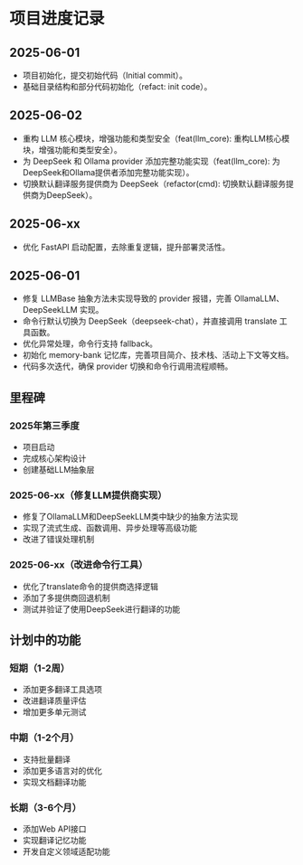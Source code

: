 # 项目进度记录

## 2025-06-01

- 项目初始化，提交初始代码（Initial commit）。
- 基础目录结构和部分代码初始化（refact: init code）。

## 2025-06-02

- 重构 LLM 核心模块，增强功能和类型安全（feat(llm_core): 重构LLM核心模块，增强功能和类型安全）。
- 为 DeepSeek 和 Ollama provider 添加完整功能实现（feat(llm_core): 为DeepSeek和Ollama提供者添加完整功能实现）。
- 切换默认翻译服务提供商为 DeepSeek（refactor(cmd): 切换默认翻译服务提供商为DeepSeek）。

## 2025-06-xx

- 优化 FastAPI 启动配置，去除重复逻辑，提升部署灵活性。

## 2025-06-01

- 修复 LLMBase 抽象方法未实现导致的 provider 报错，完善 OllamaLLM、DeepSeekLLM 实现。
- 命令行默认切换为 DeepSeek（deepseek-chat），并直接调用 translate 工具函数。
- 优化异常处理，命令行支持 fallback。
- 初始化 memory-bank 记忆库，完善项目简介、技术栈、活动上下文等文档。
- 代码多次迭代，确保 provider 切换和命令行调用流程顺畅。

## 里程碑

### 2025年第三季度

- 项目启动
- 完成核心架构设计
- 创建基础LLM抽象层

### 2025-06-xx（修复LLM提供商实现）

- 修复了OllamaLLM和DeepSeekLLM类中缺少的抽象方法实现
- 实现了流式生成、函数调用、异步处理等高级功能
- 改进了错误处理机制

### 2025-06-xx（改进命令行工具）

- 优化了translate命令的提供商选择逻辑
- 添加了多提供商回退机制
- 测试并验证了使用DeepSeek进行翻译的功能

## 计划中的功能

### 短期（1-2周）

- 添加更多翻译工具选项
- 改进翻译质量评估
- 增加更多单元测试

### 中期（1-2个月）

- 支持批量翻译
- 添加更多语言对的优化
- 实现文档翻译功能

### 长期（3-6个月）

- 添加Web API接口
- 实现翻译记忆功能
- 开发自定义领域适配功能 
